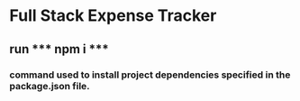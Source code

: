 # Full Stack Expense Tracker 

## run *** npm i ***
### command used to install project dependencies specified in the package.json file.

